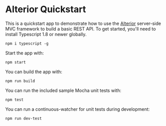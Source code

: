 # Alterior Quickstart

This is a quickstart app to demonstrate how to use the [Alterior](https://github.com/alterior-mvc/core) server-side MVC framework to build a basic REST API.
To get started, you'll need to install Typescript 1.8 or newer globally.

```
npm i typescript -g
```

Start the app with:

```
npm start
```

You can build the app with:

```
npm run build
```

You can run the included sample Mocha unit tests with:

```
npm test
```

You can run a continuous-watcher for unit tests during development:

```
npm run dev-test
```